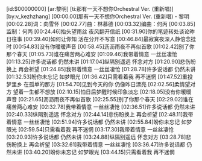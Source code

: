 [id:$00000000]
[ar:黎明]
[ti:那有一天不想你Orchestral Ver. (重新唱)]
[by:v_kezhzhang]
[00:00.00]那有一天不想你Orchestral Ver. (重新唱) - 黎明
[00:02.28]词：向雪怀
[00:02.77]曲：林慕德
[00:03.32]编曲：何丙
[00:03.85]监制：何丙
[00:24.46]抬头望雨丝 夜风翻开信纸
[00:31.90]你的笔迹转处谈论昨日往事
[00:39.40]如何让你知 活在分开不写意
[00:46.84]最寂寞夜深人静倍念挂时
[00:54.83]没有你暖暖声音
[00:58.45]沥沥雨夜不再似首歌
[01:02.42]别了你那个春天
[01:05.73]谁在痛苦两心难安
[01:09.46]我带着情意 一丝丝凄怆
[01:13.25]许多说话都 仍然未讲
[01:17.04]纵隔别遥远 怀念对方
[01:20.90]悲伤盼换上 再会祈望
[01:24.85]我带着情意 一丝丝凄怆
[01:28.78]许多说话都 仍然未讲
[01:32.53]盼你未忘记 如梦眼光
[01:36.42]只需看着我 再不迷惘
[01:47.52]重投梦里乡 在孤单的那方
[01:54.70]见到今天的你 仍像昨日漂亮
[02:02.56]柔情望对方 望着一生都不想放
[02:10.15]怕日后梦醒时候印象淡忘
[02:18.05]没有你暖暖声音
[02:21.65]沥沥雨夜不再似首歌
[02:25.55]别了你那个春天
[02:29.02]谁在痛苦两心难安
[02:32.78]我带着情意 一丝丝凄怆
[02:36.51]许多说话都 仍然未讲
[02:40.33]纵隔别遥远 怀念对方
[02:44.14]悲伤盼换上 再会祈望
[02:48.11]我带着情意 一丝丝凄怆
[02:51.94]许多说话都 仍然未讲
[02:55.84]盼你未忘记 如梦眼光
[02:59.54]只需看着我 再不迷惘
[03:17.30]我带着情意 一丝丝凄怆
[03:20.93]许多说话都 仍然未讲
[03:24.88]纵隔别遥远 怀念对方
[03:28.78]悲伤盼换上 再会祈望
[03:32.61]我带着情意 一丝丝凄怆
[03:36.47]许多说话都 仍然未讲
[03:40.20]盼你未忘记 如梦眼光
[03:44.15]只需看着我 再不迷惘
